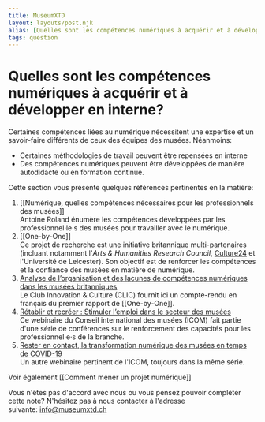 ```yaml
---
title: MuseumXTD  
layout: layouts/post.njk  
alias: [Quelles sont les compétences numériques à acquérir et à développer en interne?]
tags: question 
---
```

# **Quelles sont les compétences numériques à acquérir et à développer en interne?**
Certaines compétences liées au numérique nécessitent une expertise et un savoir-faire différents de ceux des équipes des musées. Néanmoins:
- Certaines méthodologies de travail peuvent être repensées en interne
- Des compétences numériques peuvent être développées de manière autodidacte ou en formation continue.

Cette section vous présente quelques références pertinentes en la matière:
1. [[Numérique, quelles compétences nécessaires pour les professionnels des musées]]   
   Antoine Roland énumère les compétences développées par les professionnel·le·s des musées pour travailler avec le numérique.
2. [[One-by-One]]     
   Ce projet de recherche est une initiative britannique multi-partenaires (incluant notamment l'*Arts & Humanities Research Council*, [Culture24](https://www.culture24.org.uk/,) et l'Université de Leicester). Son objectif est de renforcer les compétences et la confiance des musées en matière de numérique.
3. [Analyse de l’organisation et des lacunes de compétences numériques dans les musées britanniques](https://www.club-innovation-culture.fr/rapport-organisation-lacunes-competences-numeriques-musees-britanniques/)     
   Le Club Innovation & Culture (CLIC) fournit ici un compte-rendu en français du premier rapport de [[One-by-One]].
4. [Rétablir et recréer : Stimuler l’emploi dans le secteur des musées](https://icom.museum/fr/news/webinaire-de-licom-retablir-et-recreer-stimuler-lemploi-dans-le-secteur-des-musees/)    
   Ce webinaire du Conseil international des musées (ICOM) fait partie d'une série de conférences sur le renforcement des capacités pour les professionnel·e·s de la branche.
5. [Rester en contact, la transformation numérique des musées en temps de COVID-19](https://icom.museum/fr/news/webinaire-transformation-numerique-musees/)     
   Un autre webinaire pertinent de l'ICOM, toujours dans la même série. 

Voir également [[Comment mener un projet numérique]]

Vous n'êtes pas d'accord avec nous ou vous pensez pouvoir compléter cette note? N'hésitez pas à nous contacter à l'adresse suivante: [info@museumxtd.ch](mailto:info@museumxtd.ch)





